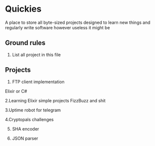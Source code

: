 # Quickies

A place to store all byte-sized projects designed to learn new things and regularly write software however useless it might be


## Ground rules

1. List all project in this file




## Projects


1. FTP client implementation

Elixir or C#

2.Learning Elixir simple projects
FizzBuzz and shit

3.Uptime robot for telegram

4.Cryptopals challenges

5. SHA encoder

6. JSON parser




